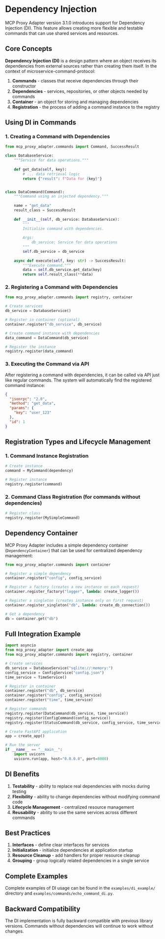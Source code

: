 # Dependency Injection

MCP Proxy Adapter version 3.1.0 introduces support for Dependency Injection (DI).
This feature allows creating more flexible and testable commands that can
use shared services and resources.

## Core Concepts

**Dependency Injection (DI)** is a design pattern where an object receives its
dependencies from external sources rather than creating them itself. In the context of microservice-command-protocol:

1. **Commands** - classes that receive dependencies through their constructor
2. **Dependencies** - services, repositories, or other objects needed by commands
3. **Container** - an object for storing and managing dependencies
4. **Registration** - the process of adding a command instance to the registry

## Using DI in Commands

### 1. Creating a Command with Dependencies

```python
from mcp_proxy_adapter.commands import Command, SuccessResult

class DatabaseService:
    """Service for data operations."""
    
    def get_data(self, key):
        # ... data retrieval logic
        return {"result": f"Data for {key}"}


class DataCommand(Command):
    """Command using an injected dependency."""
    
    name = "get_data"
    result_class = SuccessResult
    
    def __init__(self, db_service: DatabaseService):
        """
        Initialize command with dependencies.
        
        Args:
            db_service: Service for data operations
        """
        self.db_service = db_service
    
    async def execute(self, key: str) -> SuccessResult:
        """Execute command."""
        data = self.db_service.get_data(key)
        return self.result_class(**data)
```

### 2. Registering a Command with Dependencies

```python
from mcp_proxy_adapter.commands import registry, container

# Create services
db_service = DatabaseService()

# Register in container (optional)
container.register("db_service", db_service)

# Create command instance with dependencies
data_command = DataCommand(db_service)

# Register the instance
registry.register(data_command)
```

### 3. Executing the Command via API

After registering a command with dependencies, it can be called via API just like regular commands. The system will automatically find the registered command instance:

```json
{
  "jsonrpc": "2.0",
  "method": "get_data",
  "params": {
    "key": "user_123"
  },
  "id": 1
}
```

## Registration Types and Lifecycle Management

### 1. Command Instance Registration

```python
# Create instance
command = MyCommand(dependency)

# Register instance
registry.register(command)
```

### 2. Command Class Registration (for commands without dependencies)

```python
# Register class
registry.register(MySimpleCommand)
```

## Dependency Container

MCP Proxy Adapter includes a simple dependency container (`DependencyContainer`) that can be used for centralized dependency management:

```python
from mcp_proxy_adapter.commands import container

# Register a simple dependency
container.register("config", config_service)

# Register a factory (creates a new instance on each request)
container.register_factory("logger", lambda: create_logger())

# Register a singleton (creates instance only on first request)
container.register_singleton("db", lambda: create_db_connection())

# Get a dependency
db = container.get("db")
```

## Full Integration Example

```python
import asyncio
from mcp_proxy_adapter import create_app
from mcp_proxy_adapter.commands import registry, container

# Create services
db_service = DatabaseService("sqlite://:memory:")
config_service = ConfigService("config.json")
time_service = TimeService()

# Register in container
container.register("db", db_service)
container.register("config", config_service)
container.register("time", time_service)

# Register commands
registry.register(DataCommand(db_service, time_service))
registry.register(ConfigCommand(config_service))
registry.register(StatusCommand(db_service, config_service, time_service))

# Create FastAPI application
app = create_app()

# Run the server
if __name__ == "__main__":
    import uvicorn
    uvicorn.run(app, host="0.0.0.0", port=8000)
```

## DI Benefits

1. **Testability** - ability to replace real dependencies with mocks during testing
2. **Flexibility** - ability to change dependencies without modifying command code
3. **Lifecycle Management** - centralized resource management
4. **Reusability** - ability to use the same services across different commands

## Best Practices

1. **Interfaces** - define clear interfaces for services
2. **Initialization** - initialize dependencies at application startup
3. **Resource Cleanup** - add handlers for proper resource cleanup
4. **Grouping** - group logically related dependencies in a single service

## Complete Examples

Complete examples of DI usage can be found in the `examples/di_example/` directory and `examples/commands/echo_command_di.py`.

## Backward Compatibility

The DI implementation is fully backward compatible with previous library versions. Commands without dependencies will continue to work without changes. 
